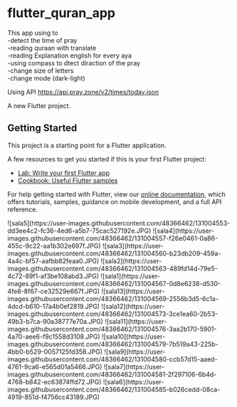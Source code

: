 # flutter_quran_app

This app using to <br>
  -detect the time of pray <br>
  -reading quraan with translate <br>
  -reading Explanation english for every aya <br>
  -using compass to dtect diraction of the pray <br>
  -change size of letters <br>
  -change mode (dark-light) <br>
  
  Using API https://api.pray.zone/v2/times/today.json
  
  

A new Flutter project.

## Getting Started

This project is a starting point for a Flutter application.

A few resources to get you started if this is your first Flutter project:

- [Lab: Write your first Flutter app](https://flutter.dev/docs/get-started/codelab)
- [Cookbook: Useful Flutter samples](https://flutter.dev/docs/cookbook)

For help getting started with Flutter, view our
[online documentation](https://flutter.dev/docs), which offers tutorials,
samples, guidance on mobile development, and a full API reference.



<div>
![sala5](https://user-images.githubusercontent.com/48366462/131004553-dd3ee4c2-fc36-4ed6-a5b7-75cac527192e.JPG)
![sala4](https://user-images.githubusercontent.com/48366462/131004557-f26e0461-0a86-455c-9c22-aa1b302e697f.JPG)
![sala3](https://user-images.githubusercontent.com/48366462/131004560-b23db209-459a-4a4c-bf57-aafbb82feaa0.JPG)
![sala2](https://user-images.githubusercontent.com/48366462/131004563-489fd14d-79e5-4c72-89f1-af3be108abd3.JPG)
![sala1](https://user-images.githubusercontent.com/48366462/131004567-0d8e6238-d530-4fe8-8f67-ce32529e667f.JPG)
![sala13](https://user-images.githubusercontent.com/48366462/131004569-2556b3d5-6c1a-4dcd-b610-17a4b0ef2819.JPG)
![sala12](https://user-images.githubusercontent.com/48366462/131004573-3ce1ea60-2b53-49b3-b7ca-90a38777e70a.JPG)
![sala11](https://user-images.githubusercontent.com/48366462/131004576-3aa2b170-5901-4a70-aee6-f9c1558d3108.JPG)
![sala10](https://user-images.githubusercontent.com/48366462/131004579-7b519a43-225b-4bb0-b529-0057125fd358.JPG)
![sala9](https://user-images.githubusercontent.com/48366462/131004580-ccb57d15-aaed-4761-9ca6-e565d01a5466.JPG)
![sala7](https://user-images.githubusercontent.com/48366462/131004581-2f297106-6b4d-4768-b842-ec63874ffd72.JPG)
![sala6](https://user-images.githubusercontent.com/48366462/131004585-b026cedd-08ca-4919-851d-f4756cc43189.JPG)
</div>
